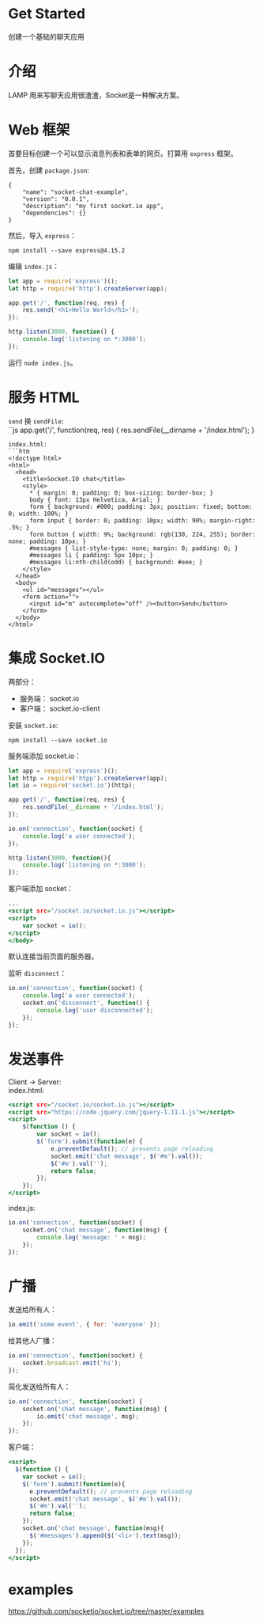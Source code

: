 # Get Started
创建一个基础的聊天应用

# 介绍
LAMP 用来写聊天应用很渣渣，Socket是一种解决方案。  

# Web 框架
首要目标创建一个可以显示消息列表和表单的网页。打算用 `express` 框架。  

首先，创建 `package.json`:  
```
{
    "name": "socket-chat-example",
    "version": "0.0.1",
    "description": "my first socket.io app",
    "dependencies": {}
}
```
然后，导入 `express`：  
```
npm install --save express@4.15.2
```
编辑 `index.js`：  
```js
let app = require('express')();
let http = require('http').createServer(app);

app.get('/', function(req, res) {
    res.send('<h1>Hello World</h1>');
});

http.listen(3000, function() {
    console.log('listening on *:3000');
});
```
运行 `node index.js`。  


# 服务 HTML
`send` 换 `sendFile`:  
``js
app.get('/', function(req, res) {
    res.sendFile(__dirname + '/index.html');
}
```
index.html:  
```htm
<!doctype html>
<html>
  <head>
    <title>Socket.IO chat</title>
    <style>
      * { margin: 0; padding: 0; box-sizing: border-box; }
      body { font: 13px Helvetica, Arial; }
      form { background: #000; padding: 3px; position: fixed; bottom: 0; width: 100%; }
      form input { border: 0; padding: 10px; width: 90%; margin-right: .5%; }
      form button { width: 9%; background: rgb(130, 224, 255); border: none; padding: 10px; }
      #messages { list-style-type: none; margin: 0; padding: 0; }
      #messages li { padding: 5px 10px; }
      #messages li:nth-child(odd) { background: #eee; }
    </style>
  </head>
  <body>
    <ul id="messages"></ul>
    <form action="">
      <input id="m" autocomplete="off" /><button>Send</button>
    </form>
  </body>
</html>
```


# 集成 Socket.IO
两部分：  
* 服务端： socket.io
* 客户端： socket.io-client

安装 `socket.io`:  
```
npm install --save socket.io
```
服务端添加 socket.io：  
```js
let app = require('express')();
let http = require('htpp').createServer(app);
let io = require('socket.io')(http);

app.get('/', function(req, res) {
    res.sendFile(__dirname + '/index.html');
});

io.on('connection', function(socket) {
    console.log('a user connected');
});

http.listen(3000, function(){
    console.log('listening on *:3000');
});
```
客户端添加 socket：  
```htm
...
<script src="/socket.io/socket.io.js"></script>
<script>
    var socket = io();
</script>
</body>
```
默认连接当前页面的服务器。  

监听 `disconnect`：  
```js
io.on('connection', function(socket) {
    console.log('a user connected');
    socket.on('disconnect', function() {
        console.log('user disconnected');
    });
});
```


# 发送事件
Client -> Server:  
index.html:  
```htm
<script src="/socket.io/socket.io.js"></script>
<script src="https://code.jquery.com/jquery-1.11.1.js"></script>
<script>
    $(function () {
        var socket = io();
        $('form').submit(function(e) {
            e.preventDefault(); // prevents page reloading
            socket.emit('chat message', $('#m').val());
            $('#m').val('');
            return false;
        });
    });
</script>
```
index.js:  
```js
io.on('connection', function(socket) {
    socket.on('chat message', function(msg) {
        console.log('message: ' + msg);
    });
});
```

# 广播
发送给所有人：  
```js
io.emit('some event', { for: 'everyone' });
```
给其他人广播：  
```js
io.on('connection', function(socket) {
    socket.broadcast.emit('hi');
});
```
简化发送给所有人：  
```js
io.on('connection', function(socket) {
    socket.on('chat message', function(msg) {
        io.emit('chat message', msg);
    });
});
```

客户端：  
```htm
<script>
  $(function () {
    var socket = io();
    $('form').submit(function(e){
      e.preventDefault(); // prevents page reloading
      socket.emit('chat message', $('#m').val());
      $('#m').val('');
      return false;
    });
    socket.on('chat message', function(msg){
      $('#messages').append($('<li>').text(msg));
    });
  });
</script>
```

# examples
https://github.com/socketio/socket.io/tree/master/examples  
